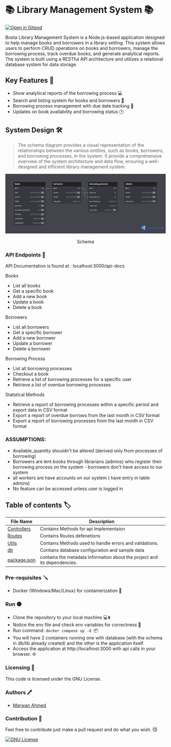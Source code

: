 # 📚 Library Management System 📚

[![Open in Gitpod](https://gitpod.io/button/open-in-gitpod.svg)](https://gitpod.io/#https://github.com/XMaroRadoX/library-managment-backend)

Bosta Library Management System is a Node.js-based application designed to help manage books and borrowers in a library setting. This system allows users to perform CRUD operations on books and borrowers, manage the borrowing process, track overdue books, and generate analytical reports. The system is built using a RESTful API architecture and utilizes a relational database system for data storage.

## Key Features 🔑

- Show analytical reports of the borrowing process 💻
- Search and listing system for books and borrowers 🔎
- Borrowing process management with due date tracking 📅
- Updates on book availability and borrowing status 🕒

## System Design 🛠️

> The schema diagram provides a visual representation of the relationships between the various entities, such as books, borrowers, and borrowing processes, in the system. It provide a comprehensive overview of the system architecture and data flow, ensuring a well-designed and efficient library management system.

<p align="center" width="100%">
<img src="docs/data_docs/schema.png">
</p>
<p align="center" width="100%">
Schema
</p>

### API Endpoints 🔌

API Documentation is found at : localhost:3000/api-docs

Books

- List all books
- Get a specific book
- Add a new book
- Update a book
- Delete a book

Borrowers

- List all borrowers
- Get a specific borrower
- Add a new borrower
- Update a borrower
- Delete a borrower

Borrowing Process

- List all borrowing processes
- Checkout a book
- Retrieve a list of borrowing processes for a specific user
- Retrieve a list of overdue borrowing processes

Statstical Methods

- Retrieve a report of borrowing processes within a specific period and export data in CSV format
- Export a report of overdue borrows from the last month in CSV format
- Export a report of borrowing processes from the last month in CSV format

### ASSUMPTIONS:

- Available_quantity shouldn't be altered (derived only from processes of borrowing)
- Borrowers are lent books through librarians (admins) who register their borrowing process on the system - borrowers don't have access to our system
- all workers are have accounts on our system ( have entry in table admins)
- No feature can be accessed unless user is logged in

## Table of contents 🏷

| File Name                                                                                      | Description                                                               |
| ---------------------------------------------------------------------------------------------- | ------------------------------------------------------------------------- |
| [Controllers](https://github.com/XMaroRadoX/library-managment-backend/tree/main/controllers)   | Contains Methods for api Implementaion                                    |
| [Routes](https://github.com/XMaroRadoX/library-managment-backend/tree/main/routes)             | Contains Routes defenetions                                               |
| [Utils](https://github.com/XMaroRadoX/library-managment-backend/tree/main/utils)               | Contains Methods used to handle errors and validations.                   |
| [db](https://github.com/XMaroRadoX/library-managment-backend/tree/main/db/lib)                 | Contians database configuration and sample data                           |
| [package.json](https://github.com/XMaroRadoX/library-managment-backend/blob/main/package.json) | contains the metadata information about the project and its dependencies. |

### Pre-requisites :screwdriver:

- Docker (Windows/Mac/Linux) for containerization 🐳

### Run :green_circle:

- Clone the repository to your local machine 💻⬇️
- Notice the env file and check env variables for correctness 📝
- Run command: `docker compose up -d `📦
- You will have 2 containers running one with database (with the schema in db/lib already created) and the other is the application itself
- Access the application at http://localhost:3000 with api calls in your browser. 🌐

### Licensing 📝

This code is licensed under the GNU License.

### Authors 🖊

- [Marwan Ahmed](https://github.com/XMaroRadoX)

### Contribution 🥂

Feel free to contribute just make a pull request and do what you wish. 😼

[![GNU License](https://img.shields.io/badge/license-GNU-blue.svg?style=flat-square)](https://www.gnu.org/licenses/gpl-3.0.html)
